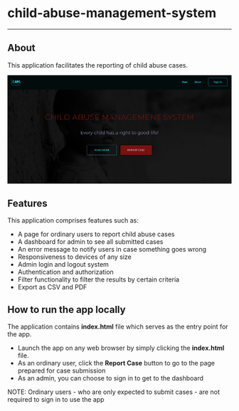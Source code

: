 # child-abuse-management-system
***
## About
This application facilitates the reporting of child abuse cases.  

![Image of App Homepage](https://github.com/Jummate/child-abuse-management-system/blob/develop/frontend/assets/homepage.jpg?raw=true)

## Features
  This application comprises features such as:
  - A page for ordinary users to report child abuse cases
  - A dashboard for admin to see all submitted cases
  - An error message to notify users in case something goes wrong
  - Responsiveness to devices of any size
  - Admin login and logout system
  - Authentication and authorization
  - Filter functionality to filter the results by certain criteria
  - Export as CSV and PDF

## How to run the app locally
The application contains **index.html** file which serves as the entry point for the app.
- Launch the app on any web browser by simply clicking the **index.html** file.
- As an ordinary user, click the **Report Case** button to go to the page prepared for case submission
- As an admin, you can choose to sign in to get to the dashboard

NOTE: Ordinary users - who are only expected to submit cases - are not required to sign in to use the app
